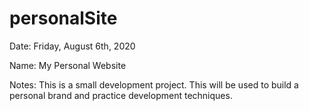 # personalSite

Date: Friday, August 6th, 2020

Name: My Personal Website

Notes:
This is a small development project. This will be used to build a personal brand and practice development techniques. 

